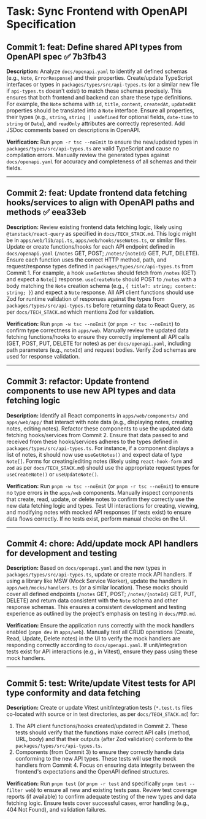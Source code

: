 # Task: Sync Frontend with OpenAPI Specification

## Commit 1: feat: Define shared API types from OpenAPI spec ✅ 7b3fb43

**Description:**
Analyze `docs/openapi.yaml` to identify all defined schemas (e.g., `Note`, `ErrorResponse`) and their properties. Create/update TypeScript interfaces or types in `packages/types/src/api-types.ts` (or a similar new file if `api-types.ts` doesn't exist) to match these schemas precisely. This ensures that both frontend and backend can share these type definitions. For example, the `Note` schema with `id`, `title`, `content`, `createdAt`, `updatedAt` properties should be translated into a `Note` interface. Ensure all properties, their types (e.g., `string`, `string | undefined` for optional fields, `date-time` to `string` or `Date`), and `readOnly` attributes are correctly represented. Add JSDoc comments based on descriptions in OpenAPI.

**Verification:**
Run `pnpm -r tsc --noEmit` to ensure the new/updated types in `packages/types/src/api-types.ts` are valid TypeScript and cause no compilation errors. Manually review the generated types against `docs/openapi.yaml` for accuracy and completeness of all schemas and their fields.

---

## Commit 2: feat: Update frontend data fetching hooks/services to align with OpenAPI paths and methods ✅ eea33eb

**Description:**
Review existing frontend data fetching logic, likely using `@tanstack/react-query` as specified in `docs/TECH_STACK.md`. This logic might be in `apps/web/lib/api.ts`, `apps/web/hooks/useNotes.ts`, or similar files.
Update or create functions/hooks for each API endpoint defined in `docs/openapi.yaml` (`/notes` GET, POST; `/notes/{noteId}` GET, PUT, DELETE).
Ensure each function uses the correct HTTP method, path, and request/response types defined in `packages/types/src/api-types.ts` from Commit 1.
For example, a hook `useGetNotes` should fetch from `/notes` (GET) and expect a `Note[]` response. `useCreateNote` should POST to `/notes` with a body matching the `Note` creation schema (e.g., `{ title?: string; content: string; }`) and expect a `Note` response.
All API client functions should use Zod for runtime validation of responses against the types from `packages/types/src/api-types.ts` before returning data to React Query, as per `docs/TECH_STACK.md` which mentions Zod for validation.

**Verification:**
Run `pnpm -w tsc --noEmit` (or `pnpm -r tsc --noEmit`) to confirm type correctness in `apps/web`. Manually review the updated data fetching functions/hooks to ensure they correctly implement all API calls (GET, POST, PUT, DELETE for notes) as per `docs/openapi.yaml`, including path parameters (e.g., `noteId`) and request bodies. Verify Zod schemas are used for response validation.

---

## Commit 3: refactor: Update frontend components to use new API types and data fetching logic

**Description:**
Identify all React components in `apps/web/components/` and `apps/web/app/` that interact with note data (e.g., displaying notes, creating notes, editing notes).
Refactor these components to use the updated data fetching hooks/services from Commit 2.
Ensure that data passed to and received from these hooks/services adheres to the types defined in `packages/types/src/api-types.ts`.
For instance, if a component displays a list of notes, it should now use `useGetNotes()` and expect data of type `Note[]`. Forms for creating/editing notes (likely using `react-hook-form` and `zod` as per `docs/TECH_STACK.md`) should use the appropriate request types for `useCreateNote()` or `useUpdateNote()`.

**Verification:**
Run `pnpm -w tsc --noEmit` (or `pnpm -r tsc --noEmit`) to ensure no type errors in the `apps/web` components. Manually inspect components that create, read, update, or delete notes to confirm they correctly use the new data fetching logic and types. Test UI interactions for creating, viewing, and modifying notes with mocked API responses (if tests exist) to ensure data flows correctly. If no tests exist, perform manual checks on the UI.

---

## Commit 4: chore: Add/update mock API handlers for development and testing

**Description:**
Based on `docs/openapi.yaml` and the new types in `packages/types/src/api-types.ts`, update or create mock API handlers. If using a library like MSW (Mock Service Worker), update the handlers in `apps/web/mocks/handlers.ts` (or a similar location).
These mocks should cover all defined endpoints (`/notes` GET, POST; `/notes/{noteId}` GET, PUT, DELETE) and return data consistent with the `Note` schema and other response schemas.
This ensures a consistent development and testing experience as outlined by the project's emphasis on testing in `docs/PRD.md`.

**Verification:**
Ensure the application runs correctly with the mock handlers enabled (`pnpm dev` in `apps/web`). Manually test all CRUD operations (Create, Read, Update, Delete notes) in the UI to verify the mock handlers are responding correctly according to `docs/openapi.yaml`. If unit/integration tests exist for API interactions (e.g., in Vitest), ensure they pass using these mock handlers.

---

## Commit 5: test: Write/update Vitest tests for API type conformity and data fetching

**Description:**
Create or update Vitest unit/integration tests (`*.test.ts` files co-located with source or in test directories, as per `docs/TECH_STACK.md`) for:
1.  The API client functions/hooks created/updated in Commit 2. These tests should verify that the functions make correct API calls (method, URL, body) and that their outputs (after Zod validation) conform to the `packages/types/src/api-types.ts`.
2.  Components (from Commit 3) to ensure they correctly handle data conforming to the new API types.
These tests will use the mock handlers from Commit 4. Focus on ensuring data integrity between the frontend's expectations and the OpenAPI defined structures.

**Verification:**
Run `pnpm test` (or `pnpm -r test` and specifically `pnpm test --filter web`) to ensure all new and existing tests pass. Review test coverage reports (if available) to confirm adequate testing of the new types and data fetching logic. Ensure tests cover successful cases, error handling (e.g., 404 Not Found), and validation failures. 